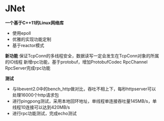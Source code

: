 # JNet

**一个基于C++11的Linux网络库**
- 使用epoll
- 优雅的实现功能定制
- 基于reactor模式

**新功能**
保证TcpConn的多线程安全，数据读写一定会发生在TcpConn对象的所属的IO线程
新增rpc功能，基于protobuf，增加ProtobufCodec RpcChannel RpcServer完成rpc功能

**测试**
- 与libevent2.0中的bench_http做对比，吞吐不相上下，每秒httpserver可以处理16000个http请求包
- 进行pingpong测试，采用本地回环地址，单线程单连接吞吐量145MB/s，单线程10连接可以达到420MB/s
- 进行rpc功能测试，完成echo测试

